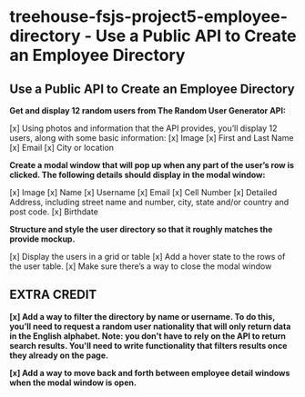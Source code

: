 # treehouse-fsjs-project5-employee-directory - Use a Public API to Create an Employee Directory

## Use a Public API to Create an Employee Directory

**Get and display 12 random users from The Random User Generator API:**

[x] Using photos and information that the API provides, you’ll display 12 users, along with some basic information:
[x] Image
[x] First and Last Name
[x] Email
[x] City or location

**Create a modal window that will pop up when any part of the user’s row is clicked. The following details should display in the modal window:**

[x] Image
[x] Name
[x] Username
[x] Email
[x] Cell Number
[x] Detailed Address, including street name and number, city, state and/or country and post code.
[x] Birthdate

**Structure and style the user directory so that it roughly matches the provide mockup.**

[x] Display the users in a grid or table
[x] Add a hover state to the rows of the user table.
[x] Make sure there’s a way to close the modal window

## EXTRA CREDIT

**[x] Add a way to filter the directory by name or username. To do this, you’ll need to request a random user nationality that will only return data in the English alphabet. Note: you don't have to rely on the API to return search results. You'll need to write functionality that filters results once they already on the page.**

**[x] Add a way to move back and forth between employee detail windows when the modal window is open.**
